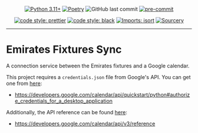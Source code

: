 <div align="center">

[![Python 3.11+](https://img.shields.io/badge/python-3.11+-blue.svg)](https://www.python.org/downloads/release/python-3110/)
[![Poetry](https://img.shields.io/endpoint?url=https://python-poetry.org/badge/v0.json)](https://python-poetry.org/)
![GitHub last commit](https://img.shields.io/github/last-commit/Bilbottom/emirates-fixtures)
[![pre-commit](https://img.shields.io/badge/pre--commit-enabled-brightgreen?logo=pre-commit&logoColor=white)](https://github.com/pre-commit/pre-commit)

[![code style: prettier](https://img.shields.io/badge/code_style-prettier-ff69b4.svg?style=flat-square)](https://github.com/prettier/prettier)
[![code style: black](https://img.shields.io/badge/code%20style-black-000000.svg)](https://github.com/psf/black)
[![Imports: isort](https://img.shields.io/badge/%20imports-isort-%231674b1?style=flat&labelColor=ef8336)](https://pycqa.github.io/isort/)
[![Sourcery](https://img.shields.io/badge/Sourcery-enabled-brightgreen)](https://sourcery.ai)

</div>

---

# Emirates Fixtures Sync

A connection service between the Emirates fixtures and a Google calendar.

This project requires a `credentials.json` file from Google's API. You can get one from [here](https://developers.google.com/calendar/api/quickstart/python):

- https://developers.google.com/calendar/api/quickstart/python#authorize_credentials_for_a_desktop_application

Additionally, the API reference can be found [here](https://developers.google.com/calendar/api/v3/reference):

- https://developers.google.com/calendar/api/v3/reference
